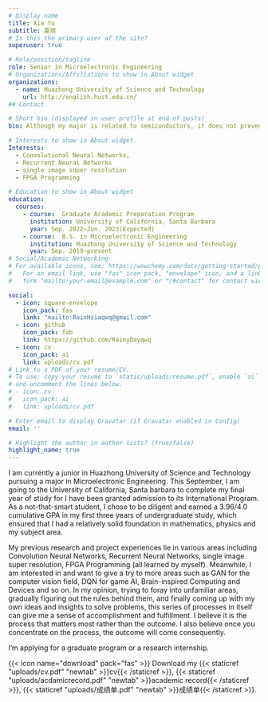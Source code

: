 ```yaml
---
# Display name
title: Xia Yu
subtitle: 夏雨
# Is this the primary user of the site?
superuser: true

# Role/position/tagline
role: Senior in Microelectronic Engineering
# Organizations/Affiliations to show in About widget
organizations:
  - name: Huazhong University of Science and Technology
    url: http://english.hust.edu.cn/
## Contact

# Short bio (displayed in user profile at end of posts)
bio: Although my major is related to semiconductors, it does not prevent me from having interests in many areas including my original profession, AI and so on.

# Interests to show in About widget
Interests:
  - Convolutional Neural Networks, 
  - Recurrent Neural Networks
  - single image super resolution
  - FPGA Programming

# Education to show in About widget
education:
  courses:
    - course:  Graduate Academic Preparation Program
      institution: University of California, Santa Barbara
      year: Sep. 2022~Jun. 2023(Expected)
    - course:  B.S. in Microelectronic Engineering
      institution: Huazhong University of Science and Technology
      year: Sep. 2019~present
# Social/Academic Networking
# For available icons, see: https://wowchemy.com/docs/getting-started/page-builder/#icons
#   For an email link, use "fas" icon pack, "envelope" icon, and a link in the
#   form "mailto:your-email@example.com" or "/#contact" for contact widget.

social:
  - icon: square-envelope
    icon_pack: fas
    link: "mailto:RainHsiaqwq@gmail.com"
  - icon: github
    icon_pack: fab
    link: https://github.com/RainyDayqwq
  - icon: cv
    icon_pack: ai
    link: uploads/cv.pdf
# Link to a PDF of your resume/CV.
# To use: copy your resume to `static/uploads/resume.pdf`, enable `ai` icons in `params.toml`,
# and uncomment the lines below.
# - icon: cv
#   icon_pack: ai
#   link: uploads/cv.pdf

# Enter email to display Gravatar (if Gravatar enabled in Config)
email: ''

# Highlight the author in author lists? (true/false)
highlight_name: true
---
```

I am currently a junior in Huazhong University of Science and Technology pursuing a major in Microelectronic Engineering. This September, I am going to the University of California, Santa barbara to complete my final year of study for I have been granted admission to its International Program. As a not-that-smart student, I chose to be diligent and earned a 3.96/4.0 cumulative GPA in my first three years of undergraduate study, which ensured that I had a relatively solid foundation in mathematics, physics and my subject area.

My previous research and project experiences lie in various areas including Convolution Neural Networks, Recurrent Neural Networks, single image super resolution,  FPGA Programming (all learned by myself). Meanwhile, I am interested in and want to give a try to more areas such as GAN for the computer vision field, DQN for game AI, Brain-inspired Computing and Devices and so on. In my opinion, trying to foray into unfamiliar areas, gradually figuring out the rules behind them, and finally coming up with my own ideas and insights to solve problems, this series of processes in itself can give me a sense of accomplishment and fulfillment. I believe it is the process that matters most rather than the outcome. I also believe once you concentrate on the process, the outcome will come consequently.

I’m applying for a graduate program or a research internship.

{{< icon name="download" pack="fas" >}} Download my {{< staticref "uploads/cv.pdf" "newtab" >}}cv{{< /staticref >}}, {{< staticref "uploads/acdamicrecord.pdf" "newtab" >}}academic record{{< /staticref >}}, {{< staticref "uploads/成绩单.pdf" "newtab" >}}成绩单{{< /staticref >}}.
